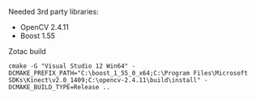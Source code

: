 Needed 3rd party libraries: 
* OpenCV 2.4.11
* Boost 1.55

Zotac build

```
cmake -G "Visual Studio 12 Win64" -DCMAKE_PREFIX_PATH="C:\boost_1_55_0_x64;C:\Program Files\Microsoft SDKs\Kinect\v2.0_1409;C:\opencv-2.4.11\build\install" -DCMAKE_BUILD_TYPE=Release ..
```
